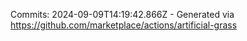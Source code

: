 Commits: 2024-09-09T14:19:42.866Z - Generated via https://github.com/marketplace/actions/artificial-grass
<br>
